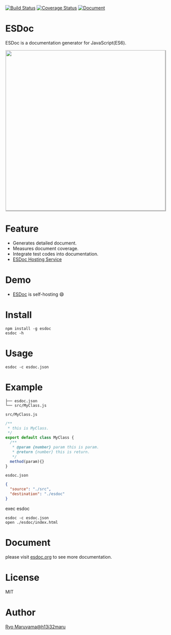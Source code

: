 [![Build Status](https://travis-ci.org/esdoc/esdoc.svg?branch=master)](https://travis-ci.org/esdoc/esdoc)
[![Coverage Status](https://coveralls.io/repos/esdoc/esdoc/badge.svg)](https://coveralls.io/r/esdoc/esdoc)
[![Document](https://doc.esdoc.org/github.com/esdoc/esdoc/badge.svg)](https://doc.esdoc.org/github.com/esdoc/esdoc)

# ESDoc

ESDoc is a documentation generator for JavaScript(ES6).

<img class="screen-shot" src="https://esdoc.org/image/top.png" width="500px" style="max-width: 500px; border: 1px solid rgba(0,0,0,0.1); box-shadow: 1px 1px 1px rgba(0,0,0,0.5);">

# Feature
- Generates detailed document.
- Measures document coverage.
- Integrate test codes into documentation.
- [ESDoc Hosting Service](https://doc.esdoc.org)

# Demo
- [ESDoc](https://esdoc.org/esdoc) is self-hosting &#x1F604;

# Install

```
npm install -g esdoc
esdoc -h
```

# Usage

```
esdoc -c esdoc.json
```

# Example
```
├── esdoc.json
└── src/MyClass.js
```

``src/MyClass.js``

```javascript
/**
 * this is MyClass.
 */
export default class MyClass {
  /**
   * @param {number} param this is param.
   * @return {number} this is return.
   */
  method(param){}
}
```

``esdoc.json``

```json
{
  "source": "./src",
  "destination": "./esdoc"
}
```

exec esdoc

```
esdoc -c esdoc.json
open ./esdoc/index.html
```

# Document
please visit [esdoc.org](https://esdoc.org) to see more documentation.

# License
MIT

# Author
[Ryo Maruyama@h13i32maru](https://twitter.com/h13i32maru)
